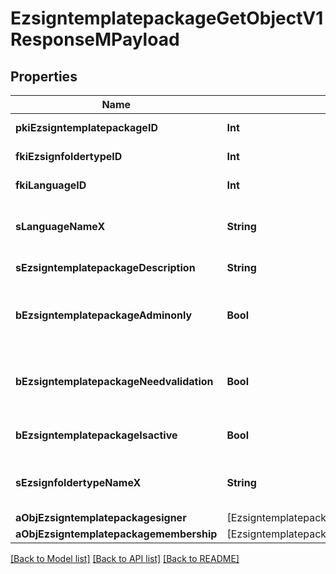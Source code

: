 # EzsigntemplatepackageGetObjectV1ResponseMPayload

## Properties
Name | Type | Description | Notes
------------ | ------------- | ------------- | -------------
**pkiEzsigntemplatepackageID** | **Int** | The unique ID of the Ezsigntemplatepackage | 
**fkiEzsignfoldertypeID** | **Int** | The unique ID of the Ezsignfoldertype. | 
**fkiLanguageID** | **Int** | The unique ID of the Language.  Valid values:  |Value|Description| |-|-| |1|French| |2|English| | 
**sLanguageNameX** | **String** | The Name of the Language in the language of the requester | 
**sEzsigntemplatepackageDescription** | **String** | The description of the Ezsigntemplatepackage | 
**bEzsigntemplatepackageAdminonly** | **Bool** | Whether the Ezsigntemplatepackage can be accessed by admin users only (eUserType&#x3D;Normal) | 
**bEzsigntemplatepackageNeedvalidation** | **Bool** | Whether the Ezsignbulksend was automatically modified and needs a manual validation | 
**bEzsigntemplatepackageIsactive** | **Bool** | Whether the Ezsigntemplatepackage is active or not | 
**sEzsignfoldertypeNameX** | **String** | The name of the Ezsignfoldertype in the language of the requester | 
**aObjEzsigntemplatepackagesigner** | [EzsigntemplatepackagesignerResponseCompound] |  | 
**aObjEzsigntemplatepackagemembership** | [EzsigntemplatepackagemembershipResponseCompound] |  | 

[[Back to Model list]](../README.md#documentation-for-models) [[Back to API list]](../README.md#documentation-for-api-endpoints) [[Back to README]](../README.md)


